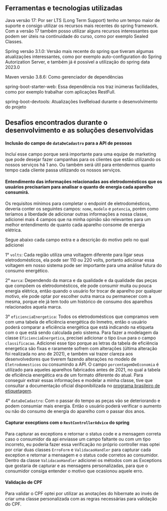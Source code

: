 ## Ferramentas e tecnologias utilizadas
Java versão 17: Por ser LTS (Long Term Support) tenho um tempo maior de suporte e consigo utilizar os recursos mais recentes do spring framework. Com a versão 17 também posso utilizar alguns recursos interessantes que podem ser úteis na continuidade do curso, como por exemplo Sealed Classes.

Spring versão 3.1.0: Versão mais recente do spring que tiveram algumas atualizações interessantes, como por exemplo auto-configuration do Spring Autorization Server, e também já é possível a utilização do spring data 2023.0

Maven versão 3.8.6: Como gerenciador de dependências

spring-boot-starter-web: Essa dependência nos traz inúmeras facilidades, como por exemplo trabalhar com aplicações RestFull.

spring-boot-devtools: Atualizações liveReload durante o desenvolvimento do projeto


## Desafios encontrados durante o desenvolvimento e as soluções desenvolvidas

#### Inclusão do campo de `dataDeCadastro` para a API de pessoas
Incluí esse campo porque será importante para uma equipe de marketing que pode desejar fazer campanhas para os clientes que estão utilizando os nossos serviços há 1 ano. 
Ou também será útil para entendermos quanto tempo cada cliente passa utilizando os nossos serviços.

#### Entendimento das informações relacionadas aos eletrodomésticos que os usuários precisariam para analisar o quanto de energia cada aparelho consumirá.

Os requisitos mínimos para completar o endpoint de eletrodomésticos, deveria conter os seguintes campos: `nome`, `modelo` e `potencia`, porém como 
teríamos a liberdade de adicionar outras informações a nossa classe, adicionei mais 4 campos que na minha opinião são relevantes para um melhor entendimento
de quanto cada aparelho consome de energia elétrica.

Segue abaixo cada campo extra e a descrição do motivo pelo no qual adicionei

  1° `volts`: Cada região utiliza uma voltagem diferente para ligar seus eletrodomésticos, ela pode ser 110 ou 220 volts, portanto adicionar essa voltagem em nosso sistema pode ser importante
  para uma análise futura do consumo energético.
  
  2° `marca`: Dependendo da marca e da qualidade e da qualidade das peças que compõem os eletrodomésticos, ele pode consumir muita ou pouca energia elétrica, então quando o usuário for trocar de aparelho por qualquer
 motivo, ele pode optar por escolher outra marca ou permanecer com a mesma, porque ele já tem todo um histórico de consumo dos aparelhos relacionados aquela marca. 
  
  3° `eficienciaEnergetica`: Todos os eletrodomésticos que compramos vem com uma tabela de eficiência energética do Inmetro, então o usuário poderá comparar a eficiência energética que está indicando na etiqueta com o que está sendo calculada pelo sistema.
  Para fazer a modelagem da classe `EficienciaEnergetica`, precisei adicionar o tipo `Enum` para o campo `classificacao`. Adicionei esse tipo porque as letras da tabela de eficiência energetica são fixas e raramente sofrem com alterações (última alteração foi realizada no ano de 2021), e também vai trazer clareza aos desenvolvedores que tiverem fazendo alterações no modelo de `Eletrodomesticos` ou consumindo a API.
  O campo `porcentagemDeEconomia` é utilizado para aqueles aparelhos fabricados antes de 2021, no qual a tabela de eficiência energética era de um formato diferente do atual. 
  Para conseguir extrair essas informações e modelar a minha classe, tive que consultar a documentação oficial disponibilizada no [programa brasileiro de etiquetagem](https://www.gov.br/inmetro/pt-br/assuntos/avaliacao-da-conformidade/programa-brasileiro-de-etiquetagem). 

  
  4° `dataDeCadastro`: Com o passar do tempo as peças vão se deteriorando e podem consumiar mais energia. Então o usuário poderá verificar o aumento ou não do consumo de energia do aparelho com o passar dos anos.

#### Capturar execptions com o `RestControllerAdvice` do spring

Para capturar as exceptions e retornar o status code e a mensagem correta caso o consumidor da api enviasse um campo faltante ou com um tipo incorreto, eu poderia fazer essa verificação no próprio controller mas optei por criar duas classes `ErroForm` e `ValidacaoHandler` para capturar cada exception e retornar a mensagem e o status code corretos ao consumidor. 
Dentro da classe `ValidacaoHandler` adicionei os métodos com as Exceptions que gostaria de capturar e as mensagens personalizadas, para que o consumidor consiga entender o motivo que ocasionou aquele erro.


#### Validação de CPF
Para validar o CPF optei por utilizar as anotações do hibernate ao invés de criar uma classe personalizada com as regras necessárias para validação do CPF.
